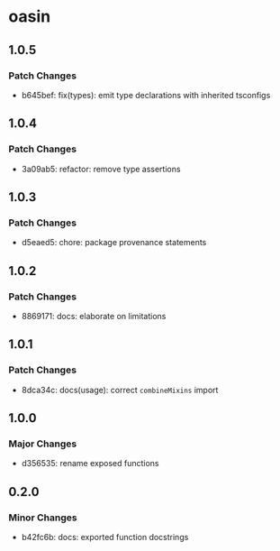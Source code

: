 # oasin

## 1.0.5

### Patch Changes

- b645bef: fix(types): emit type declarations with inherited tsconfigs

## 1.0.4

### Patch Changes

- 3a09ab5: refactor: remove type assertions

## 1.0.3

### Patch Changes

- d5eaed5: chore: package provenance statements

## 1.0.2

### Patch Changes

- 8869171: docs: elaborate on limitations

## 1.0.1

### Patch Changes

- 8dca34c: docs(usage): correct `combineMixins` import

## 1.0.0

### Major Changes

- d356535: rename exposed functions

## 0.2.0

### Minor Changes

- b42fc6b: docs: exported function docstrings
